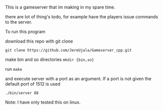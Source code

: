 This is a gameserver that im making in my spare time.

there are lot of thing's todo, for example have the players issue commands to the server.

To run this program
 
download this repo with git clone 

`git clone https://github.com/JereUjala/Gameserver_cpp.git`

make bin and so directories `mkdir {bin,so}`

run `make`

and execute server with a port as an argument. If a port is not given the default port of 1512 is used

`./bin/server 88`

Note: 
     I have only tested this on linux.
